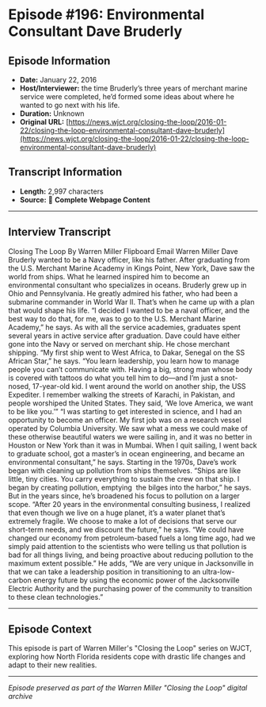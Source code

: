 # Episode #196: Environmental Consultant Dave Bruderly



## Episode Information

- **Date:** January 22, 2016
- **Host/Interviewer:** the time Bruderly’s three years of merchant marine service were completed, he’d formed some ideas about where he wanted to go next with his life.
- **Duration:** Unknown
- **Original URL:** [https://news.wjct.org/closing-the-loop/2016-01-22/closing-the-loop-environmental-consultant-dave-bruderly](https://news.wjct.org/closing-the-loop/2016-01-22/closing-the-loop-environmental-consultant-dave-bruderly)

## Transcript Information

- **Length:** 2,997 characters
- **Source:** 📝 **Complete Webpage Content**

---

## Interview Transcript

Closing The Loop
By
Warren Miller
Flipboard
Email
Warren Miller
Dave Bruderly wanted to be a Navy officer, like his father. After graduating from the U.S. Merchant Marine Academy in Kings Point, New York, Dave saw the world from ships. What he learned inspired him to become an environmental consultant who specializes in oceans.
Bruderly grew up in Ohio and Pennsylvania. He greatly admired his father, who had been a submarine commander in World War II. That’s when he came up with a plan that would shape his life.
“I decided I wanted to be a naval officer, and the best way to do that, for me, was to go to the U.S. Merchant Marine Academy,” he says.
As with all the service academies, graduates spent several years in active service after graduation. Dave could have either gone into the Navy or served on merchant ship. He chose merchant shipping.
“My first ship went to West Africa, to Dakar, Senegal on the SS African Star,” he says. “You learn leadership, you learn how to manage people you can’t communicate with. Having a big, strong man whose body is covered with tattoos do what you tell him to do—and I’m just a snot-nosed, 17-year-old kid. I went around the world on another ship, the USS Expediter. I remember walking the streets of Karachi, in Pakistan, and people worshiped the United States. They said, ‘We love America, we want to be like you.’”
“I was starting to get interested in science, and I had an opportunity to become an officer. My first job was on a research vessel operated by Columbia University. We saw what a mess we could make of these otherwise beautiful waters we were sailing in, and it was no better in Houston or New York than it was in Mumbai. When I quit sailing, I went back to graduate school, got a master’s in ocean engineering, and became an environmental consultant,” he says.
Starting in the 1970s, Dave’s work began with cleaning up pollution from ships themselves.
“Ships are like little, tiny cities. You carry everything to sustain the crew on that ship. I began by creating pollution, emptying  the bilges into the harbor,” he says.
But in the years since, he’s broadened his focus to pollution on a larger scope.
“After 20 years in the environmental consulting business, I realized that even though we live on a huge planet, it’s a water planet that’s extremely fragile. We choose to make a lot of decisions that serve our short-term needs, and we discount the future,” he says. “We could have changed our economy from petroleum-based fuels a long time ago, had we simply paid attention to the scientists who were telling us that pollution is bad for all things living, and being proactive about reducing pollution to the maximum extent possible.”
He adds, “We are very unique in Jacksonville in that we can take a leadership position in transitioning to an ultra-low-carbon energy future by using the economic power of the Jacksonville Electric Authority and the purchasing power of the community to transition to these clean technologies.”

---

## Episode Context

This episode is part of Warren Miller's "Closing the Loop" series on WJCT, exploring how North Florida residents cope with drastic life changes and adapt to their new realities.



---

*Episode preserved as part of the Warren Miller "Closing the Loop" digital archive*
